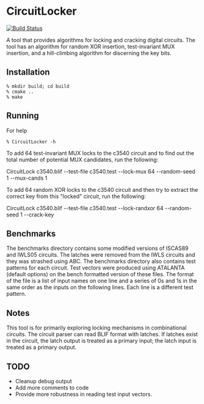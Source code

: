 CircuitLocker
====

[![Build Status](https://drone.io/github.com/stephenplaza/CircuitLock/status.png)](https://drone.io/github.com/stephenplaza/CircuitLock/latest)

A tool that provides algorithms for locking and cracking digital circuits.  The tool has an
algorithm for random XOR insertion, test-invariant
MUX insertion, and a hill-climbing algorithm for discerning the key bits.

## Installation

    % mkdir build; cd build
    % cmake ..
    % make

## Running

For help

    % CircuitLocker -h

To add 64 test-invariant MUX locks to the c3540 circuit and to find out the total number of potential MUX candidates, run the following:

CircuitLock c3540.blif --test-file c3540.test --lock-mux 64 --random-seed 1 --mux-cands 1

To add 64 random XOR locks to the c3540 circuit and then try to extract the correct key from this "locked" circuit, run the following:

CircuitLock c3540.blif --test-file c3540.test --lock-randxor 64 --random-seed 1 --crack-key

## Benchmarks

The benchmarks directory contains some modified versions of ISCAS89 and IWLS05 circuits.  The latches were removed from the IWLS
circuits and they was strashed using ABC.  The benchmarks directory also contains test patterns for each circuit.
Test vectors were produced using ATALANTA (default options)
on the bench formatted version of these files.  The format of the file is a list of input names on one line and a series of 0s
and 1s in the same order as the inputs on the following lines.  Each line is a different test pattern.
## Notes

This tool is for primarily exploring locking mechanisms in combinational circuits.  The circuit parser can read BLIF format with
latches.  If latches exist in the circuit, the latch output is treated as a primary input; the latch input is treated as
a primary output.

## TODO

* Cleanup debug output
* Add more comments to code
* Provide more robustness in reading test input vectors.

